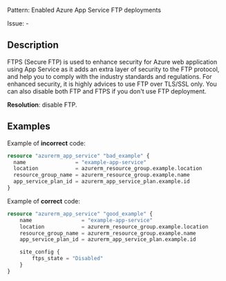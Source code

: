 Pattern: Enabled Azure App Service FTP deployments

Issue: -

## Description

FTPS (Secure FTP) is used to enhance security for Azure web application using App Service as it adds an extra layer of security to the FTP protocol, and help you to comply with the industry standards and regulations. For enhanced security, it is highly advices to use FTP over TLS/SSL only. You can also disable both FTP and FTPS if you don't use FTP deployment.

**Resolution**: disable FTP.

## Examples

Example of **incorrect** code:

```terraform
resource "azurerm_app_service" "bad_example" {
  name                = "example-app-service"
  location            = azurerm_resource_group.example.location
  resource_group_name = azurerm_resource_group.example.name
  app_service_plan_id = azurerm_app_service_plan.example.id
}
```

Example of **correct** code:

```terraform
resource "azurerm_app_service" "good_example" {
	name                = "example-app-service"
	location            = azurerm_resource_group.example.location
	resource_group_name = azurerm_resource_group.example.name
	app_service_plan_id = azurerm_app_service_plan.example.id

	site_config {
		ftps_state = "Disabled"
	}
}
```